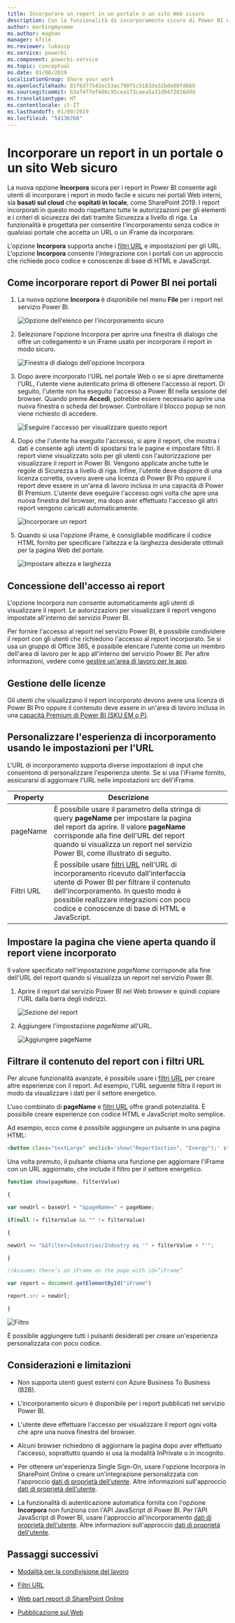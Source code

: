 ```yaml
---
title: Incorporare un report in un portale o un sito Web sicuro
description: Con la funzionalità di incorporamento sicuro di Power BI è possibile consentire agli utenti di incorporare report nei portali Web interni in modo facile e sicuro.
author: markingmyname
ms.author: maghan
manager: kfile
ms.reviewer: lukaszp
ms.service: powerbi
ms.component: powerbi-service
ms.topic: conceptual
ms.date: 01/08/2019
LocalizationGroup: Share your work
ms.openlocfilehash: 81f6d77543ec53ac790f5c5183da32bde80fd6b9
ms.sourcegitcommit: b3af4f7ef486c95cea173caea5a31d0472816ddd
ms.translationtype: HT
ms.contentlocale: it-IT
ms.lasthandoff: 01/09/2019
ms.locfileid: "54136766"
---
```

# <a name="embed-a-report-in-a-secure-portal-or-website"></a>Incorporare un report in un portale o un sito Web sicuro

La nuova opzione **Incorpora** sicura per i report in Power BI consente agli utenti di incorporare i report in modo facile e sicuro nei portali Web interni, sia **basati sul cloud** che **ospitati in locale**, come SharePoint 2019. I report incorporati in questo modo rispettano tutte le autorizzazioni per gli elementi e i criteri di sicurezza dei dati tramite Sicurezza a livello di riga. La funzionalità è progettata per consentire l'incorporamento senza codice in qualsiasi portale che accetta un URL o un iFrame da incorporare.

L'opzione **Incorpora** supporta anche i [filtri URL](service-url-filters.md) e impostazioni per gli URL. L'opzione **Incorpora** consente l'integrazione con i portali con un approccio che richiede poco codice e conoscenze di base di HTML e JavaScript.

## <a name="how-to-embed-power-bi-reports-into-portals"></a>Come **incorporare** report di Power BI nei portali

1. La nuova opzione **Incorpora** è disponibile nel menu **File** per i report nel servizio Power BI.

    ![Opzione dell'elenco per l'incorporamento sicuro](media/service-embed-secure/secure-embed-drop-down-menu.png)

2. Selezionare l'opzione Incorpora per aprire una finestra di dialogo che offre un collegamento e un iFrame usato per incorporare il report in modo sicuro.

    ![Finestra di dialogo dell'opzione Incorpora](media/service-embed-secure/secure-embed-code-dialog.png)

3. Dopo avere incorporato l'URL nel portale Web o se si apre direttamente l'URL, l'utente viene autenticato prima di ottenere l'accesso al report. Di seguito, l'utente non ha eseguito l'accesso a Power BI nella sessione del browser. Quando preme **Accedi**, potrebbe essere necessario aprire una nuova finestra o scheda del browser. Controllare il blocco popup se non viene richiesto di accedere.

    ![Eseguire l'accesso per visualizzare questo report](media/service-embed-secure/secure-embed-sign-in.png)

4. Dopo che l'utente ha eseguito l'accesso, si apre il report, che mostra i dati e consente agli utenti di spostarsi tra le pagine e impostare filtri. Il report viene visualizzato solo per gli utenti con l'autorizzazione per visualizzare il report in Power BI. Vengono applicate anche tutte le regole di Sicurezza a livello di riga. Infine, l'utente deve disporre di una licenza corretta, ovvero avere una licenza di Power BI Pro oppure il report deve essere in un'area di lavoro inclusa in una capacità di Power BI Premium. L'utente deve eseguire l'accesso ogni volta che apre una nuova finestra del browser, ma dopo aver effettuato l'accesso gli altri report vengono caricati automaticamente.

    ![Incorporare un report](media/service-embed-secure/secure-embed-report.png)

5. Quando si usa l'opzione iFrame, è consigliabile modificare il codice HTML fornito per specificare l'altezza e la larghezza desiderate ottimali per la pagina Web del portale.

    ![Impostare altezza e larghezza](media/service-embed-secure/secure-embed-size.png)

## <a name="granting-access-to-reports"></a>Concessione dell'accesso ai report

L'opzione Incorpora non consente automaticamente agli utenti di visualizzare il report. Le autorizzazioni per visualizzare il report vengono impostate all'interno del servizio Power BI.

Per fornire l'accesso al report nel servizio Power BI, è possibile condividere il report con gli utenti che richiedono l'accesso al report incorporato. Se si usa un gruppo di Office 365, è possibile elencare l'utente come un membro dell'area di lavoro per le app all'interno del servizio Power BI. Per altre informazioni, vedere come [gestire un'area di lavoro per le app](service-manage-app-workspace-in-power-bi-and-office-365.md).

## <a name="licensing"></a>Gestione delle licenze

Gli utenti che visualizzano il report incorporato devono avere una licenza di Power BI Pro oppure il contenuto deve essere in un'area di lavoro inclusa in una [capacità Premium di Power BI (SKU EM o P)](service-admin-premium-purchase.md).

## <a name="customize-your-embed-experience-using-url-settings"></a>Personalizzare l'esperienza di incorporamento usando le impostazioni per l'URL

L'URL di incorporamento supporta diverse impostazioni di input che consentono di personalizzare l'esperienza utente. Se si usa l'iFrame fornito, assicurarsi di aggiornare l'URL nelle impostazioni src dell'iFrame.

| Property  | Descrizione  |  |  |  |
|--------------|-----------------------------------------------------------------------------------------------------------------------------------------------------------------------------------------------------------------------|---|---|---|
| pageName  | È possibile usare il parametro della stringa di query **pageName** per impostare la pagina del report da aprire. Il valore **pageName** corrisponde alla fine dell'URL del report quando si visualizza un report nel servizio Power BI, come illustrato di seguito. |  |  |  |
| Filtri URL  | È possibile usare [filtri URL](service-url-filters.md) nell'URL di incorporamento ricevuto dall'interfaccia utente di Power BI per filtrare il contenuto dell'incorporamento. In questo modo è possibile realizzare integrazioni con poco codice e conoscenze di base di HTML e JavaScript.  |  |  |  |

## <a name="set-which-page-opens-when-the-report-is-embedded"></a>Impostare la pagina che viene aperta quando il report viene incorporato

Il valore specificato nell'impostazione *pageName* corrisponde alla fine dell'URL del report quando si visualizza un report nel servizio Power BI.

1. Aprire il report dal servizio Power BI nel Web browser e quindi copiare l'URL dalla barra degli indirizzi.

    ![Sezione del report](media/service-embed-secure/secure-embed-report-section.png)

2. Aggiungere l'impostazione *pageName* all'URL.

    ![Aggiungere pageName](media/service-embed-secure/secure-embed-append-page-name.png)

## <a name="filter-report-content-using-url-filters"></a>Filtrare il contenuto del report con i filtri URL

Per alcune funzionalità avanzate, è possibile usare i [filtri URL](service-url-filters.md) per creare altre esperienze con il report. Ad esempio, l'URL seguente filtra il report in modo da visualizzare i dati per il settore energetico.

L'uso combinato di **pageName** e [filtri URL](service-url-filters.md) offre grandi potenzialità. È possibile creare esperienze con codice HTML e JavaScript molto semplice.

Ad esempio, ecco come è possibile aggiungere un pulsante in una pagina HTML:

```html
<button class="textLarge" onclick='show("ReportSection", "Energy");' style="display: inline-block;">Show Energy</button>
```

Una volta premuto, il pulsante chiama una funzione per aggiornare l'iFrame con un URL aggiornato, che include il filtro per il settore energetico.

```javascript
function show(pageName, filterValue)

{

var newUrl = baseUrl + "&pageName=" + pageName;

if(null != filterValue && "" != filterValue)

{

newUrl += "&$filter=Industries/Industry eq '" + filterValue + "'";

}

//Assumes there’s an iFrame on the page with id=”iFrame”

var report = document.getElementById("iFrame")

report.src = newUrl;

}
```

![Filtro](media/service-embed-secure/secure-embed-filter.png)

È possibile aggiungere tutti i pulsanti desiderati per creare un'esperienza personalizzata con poco codice. 

## <a name="considerations-and-limitations"></a>Considerazioni e limitazioni

* Non supporta utenti guest esterni con Azure Business To Business (B2B).

* L'incorporamento sicuro è disponibile per i report pubblicati nel servizio Power BI.

* L'utente deve effettuare l'accesso per visualizzare il report ogni volta che apre una nuova finestra del browser.

* Alcuni browser richiedono di aggiornare la pagina dopo aver effettuato l'accesso, soprattutto quando si usa la modalità InPrivate o in incognito.

* Per ottenere un'esperienza Single Sign-On, usare l'opzione Incorpora in SharePoint Online o creare un'integrazione personalizzata con l'approccio [dati di proprietà dell'utente](developer/embed-sample-for-your-organization.md). Altre informazioni sull'approccio [dati di proprietà dell'utente](developer/embed-sample-for-your-organization.md).

* La funzionalità di autenticazione automatica fornita con l'opzione **Incorpora** non funziona con l'API JavaScript di Power BI. Per l'API JavaScript di Power BI, usare l'approccio all'incorporamento [dati di proprietà dell'utente](developer/embed-sample-for-your-organization.md). Altre informazioni sull'approccio [dati di proprietà dell'utente](developer/embed-sample-for-your-organization.md).

## <a name="next-steps"></a>Passaggi successivi

* [Modalità per la condivisione del lavoro](service-how-to-collaborate-distribute-dashboards-reports.md)

* [Filtri URL](service-url-filters.md)

* [Web part report di SharePoint Online](service-embed-report-spo.md)

* [Pubblicazione sul Web](service-publish-to-web.md)